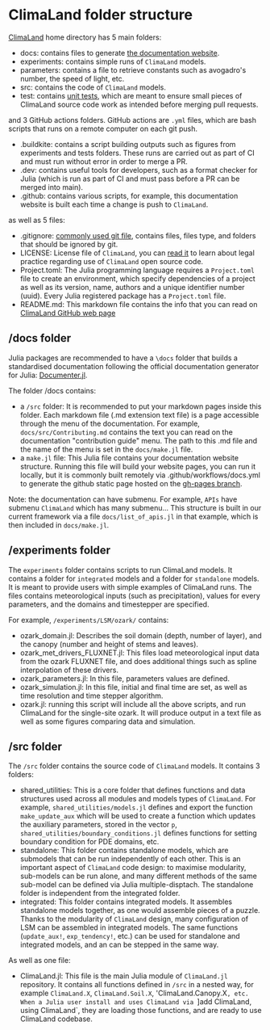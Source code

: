 # ClimaLand folder structure

[ClimaLand](https://github.com/CliMA/ClimaLand.jl) home directory has 5 main folders:

- docs: contains files to generate [the documentation website](clima.github.io/ClimaLand.jl/).  
- experiments: contains simple runs of `ClimaLand` models. 
- parameters: contains a file to retrieve constants such as avogadro's number, the speed of light, etc. 
- src: contains the code of `ClimaLand` models. 
- test: contains [unit tests](https://en.wikipedia.org/wiki/Unit_testing), which are meant to ensure small pieces of ClimaLand source code work as intended before merging pull requests.

and 3 GitHub actions folders. GitHub actions are `.yml` files, which are bash scripts that runs on a remote computer on each git push. 
- .buildkite: contains a script building outputs such as figures from experiments and tests folders. These runs are carried out as part of CI and must run without error in order to merge a PR. 
- .dev: contains useful tools for developers, such as a format checker for Julia (which is run as part of CI and must pass before a PR can be merged into main). 
- .github: contains various scripts, for example, this documentation website is built each time a change is push to `ClimaLand`. 

as well as 5 files:
- .gitignore: [commonly used git file](https://git-scm.com/docs/gitignore), contains files, files type, and folders that should be ignored by git. 
- LICENSE: License file of `ClimaLand`, you can [read it](https://github.com/CliMA/ClimaLand.jl/blob/main/LICENSE) to learn about legal practice regarding use of `ClimaLand` open source code. 
- Project.toml: The Julia programming language requires a `Project.toml` file to create an environment, which specify dependencies of a project as well as its version, name, authors and a unique identifier number (uuid). Every Julia registered package has a `Project.toml` file. 
- README.md: This markdown file contains the info that you can read on [ClimaLand GitHub web page](https://github.com/CliMA/ClimaLand.jl)


## /docs folder

Julia packages are recommended to have a `\docs` folder that builds a standardised documentation following the official documentation generator for Julia: [Documenter.jl](https://documenter.juliadocs.org/stable/).

The folder /docs contains:
- a `/src` folder: It is recommended to put your markdown pages inside this folder. Each markdown file (.md extension text file) is a page accessible through the menu of the documentation. For example, `docs/src/Contributing.md` contains the text you can read on the documentation "contribution guide" menu. The path to this .md file and the name of the menu is set in the `docs/make.jl` file. 
- a `make.jl` file: This Julia file contains your documentation website structure. Running this file will build your website pages, you can run it locally, but it is commonly built remotely via .github/workflows/docs.yml to generate the github static page hosted on the [gh-pages branch](https://github.com/CliMA/ClimaLand.jl/tree/gh-pages). 

Note: the documentation can have submenu. For example, `APIs` have submenu `ClimaLand` which has many submenu... This structure is built in our current framework via a file `docs/list_of_apis.jl` in that example, which is then included in `docs/make.jl`.   

## /experiments folder

The `experiments` folder contains scripts to run ClimaLand models. It contains a folder for `integrated` models and a folder for `standalone` models. It is meant to provide users with simple examples of ClimaLand runs. The files contains meteorological inputs (such as precipitation), values for every parameters, and the domains and timestepper are specified. 

For example, `/experiments/LSM/ozark/` contains:
- ozark_domain.jl: Describes the soil domain (depth, number of layer), and the canopy (number and height of stems and leaves).
- ozark_met_drivers_FLUXNET.jl: This files load meteorological input data from the ozark FLUXNET file, and does additional things such as spline interpolation of these drivers.
- ozark_parameters.jl: In this file, parameters values are defined. 
- ozark_simulation.jl: In this file, initial and final time are set, as well as time resolution and time stepper algorithm. 
- ozark.jl: running this script will include all the above scripts, and run ClimaLand for the single-site ozark. It will produce output in a text file as well as some figures comparing data and simulation.

## /src folder

The `/src` folder contains the source code of `ClimaLand` models. It contains 3 folders:
- shared_utilities: This is a core folder that defines functions and data structures used across all modules and models types of `ClimaLand`. For example, `shared_utilities/models.jl` defines and export the function `make_update_aux` which will be used to create a function which updates the auxiliary parameters, stored in the vector `p`, `shared_utilities/boundary_conditions.jl` defines functions for setting boundary condition for PDE domains, etc.
- standalone: This folder contains standalone models, which are submodels that can be run independently of each other. This is an important aspect of `ClimaLand` code design: to maximise modularity, sub-models can be run alone, and many different methods of the same sub-model can be defined via Julia multiple-disptach. The standalone folder is independent from the integrated folder. 
- integrated: This folder contains integrated models. It assembles standalone models together, as one would assemble pieces of a puzzle. Thanks to the modularity of `ClimaLand` design, many configuration of LSM can be assembled in integrated models. The same functions (`update_aux!`, `exp_tendency!`, etc.) can be used for standalone and integrated models, and an can be stepped  in the same way.

As well as one file:
- ClimaLand.jl: This file is the main Julia module of `ClimaLand.jl` repository. It contains all functions defined in `/src` in a nested way, for example `ClimaLand.X`, `ClimaLand.Soil.X`, 'ClimaLand.Canopy.X`, etc. When a Julia user install and uses ClimaLand via `]add ClimaLand, using ClimaLand`, they are loading those functions, and are ready to use ClimaLand codebase. 
